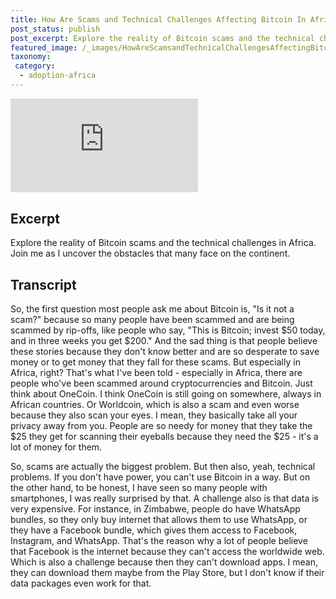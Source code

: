 ```yaml
---
title: How Are Scams and Technical Challenges Affecting Bitcoin In Africa?
post_status: publish
post_excerpt: Explore the reality of Bitcoin scams and the technical challenges in Africa.
featured_image: /_images/HowAreScamsandTechnicalChallengesAffectingBitcoinInAfrica.jpg
taxonomy:
 category:
  - adoption-africa
---
```


<iframe src="https://player.vimeo.com/video/1021343091?badge=0&amp;autopause=0&amp;player_id=0&amp;app_id=58479" frameborder="0" allow="autoplay; fullscreen; picture-in-picture; clipboard-write; encrypted-media" title="How Are Scams and Technical Challenges Affecting Bitcoin In Africa?"></iframe>

<div style="margin-bottom:30px;"></div>

## Excerpt

Explore the reality of Bitcoin scams and the technical challenges in Africa. Join me as I uncover the obstacles that many face on the continent.

## Transcript

So, the first question most people ask me about Bitcoin is, "Is it not a scam?" because so many people have been scammed and are being scammed by rip-offs, like people who say, "This is Bitcoin; invest $50 today, and in three weeks you get $200." And the sad thing is that people believe these stories because they don't know better and are so desperate to save money or to get money that they fall for these scams. But especially in Africa, right? That's what I've been told - especially in Africa, there are people who've been scammed around cryptocurrencies and Bitcoin. Just think about OneCoin. I think OneCoin is still going on somewhere, always in African countries. Or Worldcoin, which is also a scam and even worse because they also scan your eyes. I mean, they basically take all your privacy away from you. People are so needy for money that they take the $25 they get for scanning their eyeballs because they need the $25 - it's a lot of money for them.

So, scams are actually the biggest problem. But then also, yeah, technical problems. If you don't have power, you can't use Bitcoin in a way. But on the other hand, to be honest, I have seen so many people with smartphones, I was really surprised by that. A challenge also is that data is very expensive. For instance, in Zimbabwe, people do have WhatsApp bundles, so they only buy internet that allows them to use WhatsApp, or they have a Facebook bundle, which gives them access to Facebook, Instagram, and WhatsApp. That's the reason why a lot of people believe that Facebook is the internet because they can't access the worldwide web. Which is also a challenge because then they can't download apps. I mean, they can download them maybe from the Play Store, but I don't know if their data packages even work for that.

